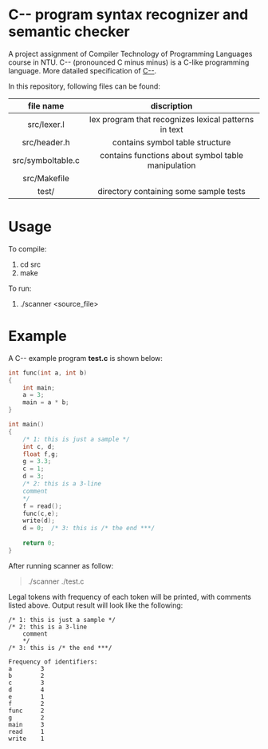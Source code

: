 # C-- program syntax recognizer and semantic checker
A project assignment of Compiler Technology of Programming Languages course in NTU. C-- (pronounced C minus minus) is a C-like programming language. More datailed specification of [C--](https://drive.google.com/file/d/1mqIG6JDIcNYxValdV83zUXzc0i7tExel/view?usp=sharing). 

In this repository, following files can be found:

|     file name     |                     discription                      |
| :---------------: | :--------------------------------------------------: |
|    src/lexer.l    | lex program that recognizes lexical patterns in text |
|   src/header.h    |           contains symbol table structure            |
| src/symboltable.c |  contains functions about symbol table manipulation  |
|   src/Makefile    |                                                      |
|       test/       |        directory containing some sample tests        |

# Usage
To compile:
1. cd src
2. make

To run:  
1. ./scanner <source_file>

# Example
A C-- example program **test.c** is shown below:
```c
int func(int a, int b)
{
	int main;
    a = 3;
	main = a * b;
}

int main()
{
	/* 1: this is just a sample */
    int c, d;
	float f,g;
	g = 3.3;
    c = 1;
    d = 3;
	/* 2: this is a 3-line
	comment
	*/
	f = read();
    func(c,e);
	write(d);
	d = 0;  /* 3: this is /* the end ***/
	
    return 0;
}
```
After running scanner as follow:  
 > ./scanner ./test.c

Legal tokens with frequency of each token will be printed, with comments listed above. Output result will look like the following:  
```
/* 1: this is just a sample */
/* 2: this is a 3-line
	comment
	*/
/* 3: this is /* the end ***/

Frequency of identifiers:
a        3
b        2
c        3
d        4
e        1
f        2
func     2
g        2
main     3
read     1
write    1
```
